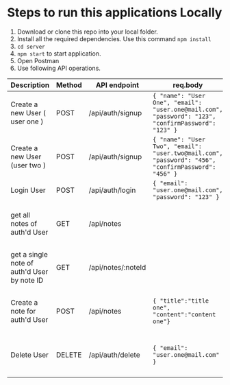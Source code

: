 # Steps to run this applications Locally
1. Download or clone this repo into your local folder.
2. Install all the required dependencies. Use this command
   `
    npm install
   `
3. ` cd server ` 
4. ` npm start ` to start application.
5. Open Postman
6. Use following API operations.

 
| Description                   | Method | API endpoint       | req.body                                                  | Response                                     |
| ----------------------------- | ------ | ------------------ | --------------------------------------------------------- | -------------------------------------------- |
| Create a new User ( user one )             | POST   | /api/auth/signup   | `{ "name": "User One", "email": "user.one@mail.com", "password": "123", "confirmPassword": "123" }` | `{ "success": true, "message": "User created successfully." }` |
| Create a new User (user two )            | POST   | /api/auth/signup   | `{ "name": "User Two", "email": "user.two@mail.com", "password": "456", "confirmPassword": "456" }` | `{ "success": true, "message": "User created successfully." }` |
| Login User                    | POST   | /api/auth/login    | `{ "email": "user.one@mail.com", "password": "123" }`     | `{ "success": true, "token": "user":user }`        |
| get all notes of auth'd User             | GET | /api/notes   |                        | `{ "success": true, "message": "Notes fetched successfully." }` |
| get a single note of auth'd User by note ID         | GET | /api/notes/:noteId  |                        | `{ "success": true, "message": "Note fetched successfully." }` |
| Create a note for auth'd User       | POST | /api/notes  | `{ "title":"title one", "content":"content one"}`     | `{ "success": true, "message": "Note created successfully." },note` |
| Delete User                   | DELETE | /api/auth/delete   | `{ "email": "user.one@mail.com" }`                         | `{ "success": true, "message": "User deleted successfully." }` |


